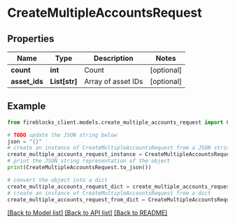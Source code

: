 # CreateMultipleAccountsRequest


## Properties

Name | Type | Description | Notes
------------ | ------------- | ------------- | -------------
**count** | **int** | Count | [optional] 
**asset_ids** | **List[str]** | Array of asset IDs | [optional] 

## Example

```python
from fireblocks_client.models.create_multiple_accounts_request import CreateMultipleAccountsRequest

# TODO update the JSON string below
json = "{}"
# create an instance of CreateMultipleAccountsRequest from a JSON string
create_multiple_accounts_request_instance = CreateMultipleAccountsRequest.from_json(json)
# print the JSON string representation of the object
print(CreateMultipleAccountsRequest.to_json())

# convert the object into a dict
create_multiple_accounts_request_dict = create_multiple_accounts_request_instance.to_dict()
# create an instance of CreateMultipleAccountsRequest from a dict
create_multiple_accounts_request_from_dict = CreateMultipleAccountsRequest.from_dict(create_multiple_accounts_request_dict)
```
[[Back to Model list]](../README.md#documentation-for-models) [[Back to API list]](../README.md#documentation-for-api-endpoints) [[Back to README]](../README.md)


